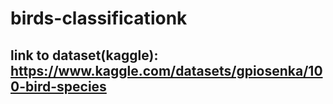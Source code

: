 # birds-classificationk 
## link to dataset(kaggle): https://www.kaggle.com/datasets/gpiosenka/100-bird-species
